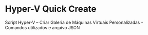# Hyper-V Quick Create
Script Hyper-V – Criar Galeria de Máquinas Virtuais Personalizadas -  Comandos utilizados e arquivo JSON
